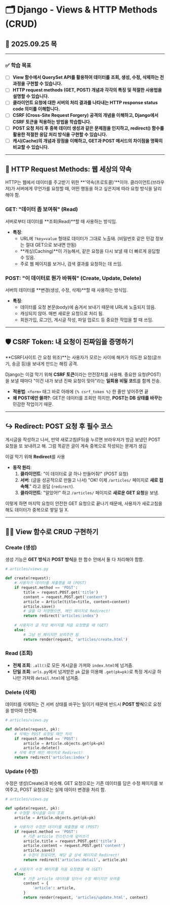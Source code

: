 # 🗂️ Django - Views & HTTP Methods (CRUD)

## 📅 2025.09.25 목

---

### ✅ 학습 목표

-   [ ] **View 함수에서 QuerySet API를 활용하여 데이터를 조회, 생성, 수정, 삭제하는 전 과정을 구현할 수 있습니다.**
-   [ ] **HTTP request methods (GET, POST) 개념과 각각의 특징 및 적절한 사용법을 설명할 수 있습니다.**
-   [ ] **클라이언트 요청에 대한 서버의 처리 결과를 나타내는 HTTP response status code 의미를 이해합니다.**
-   [ ] **CSRF (Cross-Site Request Forgery) 공격의 개념을 이해하고, Django에서 CSRF 토큰을 적용하는 방법을 학습합니다.**
-   [ ] **POST 요청 처리 후 중복 데이터 생성과 같은 문제점을 인지하고, redirect() 함수를 활용한 적절한 응답 처리 방식을 구현할 수 있습니다.**
-   [ ] **캐시(Cache)의 개념과 장점을 이해하고, GET과 POST 메서드의 차이점을 명확히 비교할 수 있습니다.**

---

## 🤝 HTTP Request Methods: 웹 세상의 약속

HTTP는 웹에서 데이터를 주고받기 위한 **'약속(프로토콜)'**이야. 클라이언트(브라우저)가 서버에게 무언가를 요청할 때, 어떤 행동을 하고 싶은지에 따라 요청 방식을 달리해야 함.

### GET: "데이터 좀 보여줘" (Read)

서버로부터 데이터를 **조회(Read)**할 때 사용하는 방식임.

-   **특징**:
    -   URL에 `?key=value` 형태로 데이터가 그대로 노출돼. (비밀번호 같은 민감 정보는 절대 GET으로 보내면 안됨)
    -   **캐싱(Caching)**이 가능해서, 같은 요청을 다시 보낼 때 더 빠르게 응답할 수 있음.
    -   주로 웹 페이지를 보거나, 검색 결과를 요청하는 데 쓰임.

### POST: "이 데이터로 뭔가 바꿔줘" (Create, Update, Delete)

서버의 데이터를 **변경(생성, 수정, 삭제)**할 때 사용하는 방식임.

-   **특징**:
    -   데이터를 요청 본문(body)에 숨겨서 보내기 때문에 URL에 노출되지 않음.
    -   캐싱되지 않아. 매번 새로운 요청으로 처리 됨.
    -   회원가입, 로그인, 게시글 작성, 파일 업로드 등 중요한 작업을 할 때 쓰임.

---

## 🛡️ CSRF Token: 내 요청이 진짜임을 증명하기

**CSRF(사이트 간 요청 위조)**는 사용자가 모르는 사이에 해커가 의도한 요청(글쓰기, 송금 등)을 보내게 만드는 해킹 공격.

Django는 이걸 막기 위해 **CSRF 토큰**이라는 안전장치를 사용해. 중요한 요청(POST)을 보낼 때마다 "이건 내가 보낸 진짜 요청이 맞아"라는 **일회용 비밀 코드**를 함께 전송.

-   **적용법**: `<form>` 태그 바로 아래에 `{% csrf_token %}` 한 줄만 넣어주면 끝
-   **왜 POST에만 쓸까?**: GET은 데이터를 조회만 하지만, **POST는 DB 상태를 바꾸는** 민감한 작업이기 때문.

---

## ↪️ Redirect: POST 요청 후 필수 코스

게시글을 작성하고 나서, 만약 새로고침(F5)을 누르면 브라우저가 방금 보냈던 POST 요청을 또 보내려고 해. 그럼 똑같은 글이 계속 중복으로 작성되는 문제가 생김

이걸 막기 위해 **Redirect**를 사용

-   **동작 원리**:
    1.  **클라이언트**: "이 데이터로 글 하나 만들어줘!" (POST 요청)
    2.  **서버**: (글을 성공적으로 만들고 나서) "OK! 이제 `/articles/` 페이지로 **새로 접속해**." 라고 응답 (`redirect`).
    3.  **클라이언트**: "알았어!" 하고 `/articles/` 페이지로 **새로운 GET 요청**을 보냄.

이렇게 하면 마지막 요청이 안전한 GET 요청으로 끝나기 때문에, 사용자가 새로고침을 해도 데이터가 중복으로 쌓일 일 X.

---

## 👨‍🍳 View 함수로 CRUD 구현하기

### Create (생성)

생성 기능은 **GET 방식**과 **POST 방식**을 한 함수 안에서 둘 다 처리해야 함함.

```python
# articles/views.py

def create(request):
    # 사용자가 데이터를 제출했을 때 (POST)
    if request.method == 'POST':
        title = request.POST.get('title')
        content = request.POST.get('content')
        article = Article(title=title, content=content)
        article.save()
        # 글을 다 저장했으면, 메인 페이지로 Redirect!
        return redirect('articles:index')
    
    # 사용자가 글 작성 페이지를 처음 요청했을 때 (GET)
    else:
        # 그냥 빈 페이지만 보여주면 됨
        return render(request, 'articles/create.html')

```

### Read (조회)

-   **전체 조회**: `.all()`로 모든 게시글을 가져와 `index.html`에 넘겨줌.
-   **단일 조회**: `urls.py`에서 넘겨받은 `pk` 값을 이용해 `.get(pk=pk)`로 특정 게시글 하나만 가져와 `detail.html`에 넘겨줌.

### Delete (삭제)

데이터를 삭제하는 건 서버 상태를 바꾸는 일이기 때문에 반드시 **POST 방식**으로 요청을 받아야 안전해.

```python
# articles/views.py

def delete(request, pk):
    # 삭제는 POST 요청일 때만 처리
    if request.method == 'POST':
        article = Article.objects.get(pk=pk)
        article.delete()
    # 삭제 후엔 메인 페이지로 Redirect!
    return redirect('articles:index')
```
### Update (수정)

수정은 생성(Create)과 비슷해. GET 요청으로는 기존 데이터를 담은 수정 페이지를 보여주고, POST 요청으로는 실제 데이터 변경을 처리 함.

```python
# articles/views.py

def update(request, pk):
    # 수정할 게시글을 미리 조회
    article = Article.objects.get(pk=pk)

    # 사용자가 수정한 데이터를 제출했을 때 (POST)
    if request.method == 'POST':
        # 기존 article 인스턴스에 덮어쓰기
        article.title = request.POST.get('title')
        article.content = request.POST.get('content')
        article.save()
        # 수정이 완료되면, 해당 글 상세 페이지로 Redirect!
        return redirect('articles:detail', article.pk)
    
    # 사용자가 수정 페이지를 처음 요청했을 때 (GET)
    else:
        # 기존 article 데이터를 담아서 수정 페이지만 보여줌
        context = {
            'article': article,
        }
        return render(request, 'articles/update.html', context)
```
